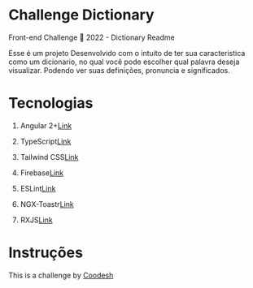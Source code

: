 # Challenge Dictionary
Front-end Challenge 🏅 2022 - Dictionary Readme


Esse é um projeto Desenvolvido com o intuito de ter sua caracteristica como um dicionario, no qual você pode escolher qual palavra deseja visualizar. Podendo ver suas definições, pronuncia e significados. 

# Tecnologias

  1. Angular 2+[Link](https://angular.io/)

  2. TypeScript[Link](https://www.typescriptlang.org/docs/)

  3. Tailwind CSS[Link](https://tailwindcss.com/docs/installation)

  4. Firebase[Link](https://firebase.google.com/)

  5. ESLint[Link](https://eslint.org/)

  6. NGX-Toastr[Link](https://www.npmjs.com/package/ngx-toastr)

  7. RXJS[Link](https://rxjs.dev/)


# Instruções

  







This is a challenge by [Coodesh](https://coodesh.com/)